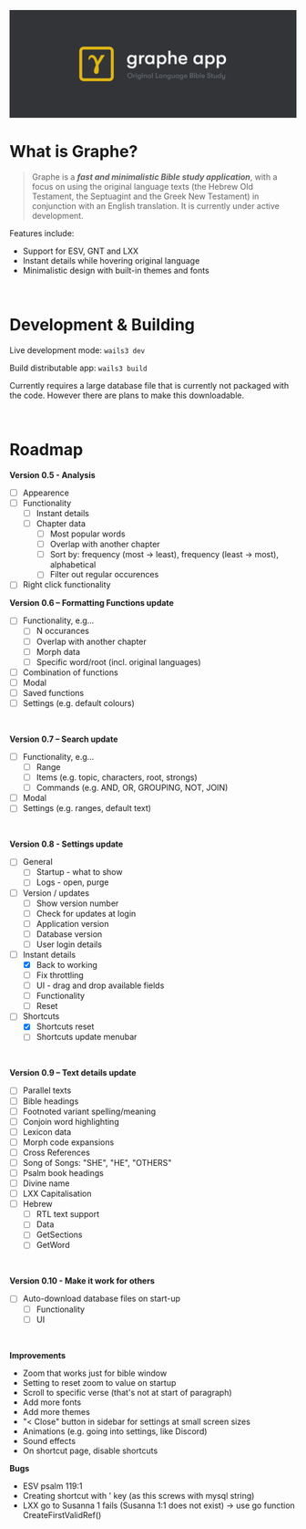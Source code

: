 ![Graphe](https://raw.githubusercontent.com/gabbersonger/graphe-app/main/build/banner.png)
<br />

# What is Graphe?

> Graphe is a **_fast and minimalistic Bible study application_**, with a focus on using the original language texts (the Hebrew Old Testament, the Septuagint and the Greek New Testament) in conjunction with an English translation. It is currently under active development.

Features include:

- Support for ESV, GNT and LXX
- Instant details while hovering original language
- Minimalistic design with built-in themes and fonts

<br/>

# Development & Building

Live development mode: `wails3 dev`

Build distributable app: `wails3 build`

Currently requires a large database file that is currently not packaged with the code. However there are plans to make this downloadable.

<br/>

# Roadmap

**Version 0.5 - Analysis**
- [ ] Appearence
- [ ] Functionality
  - [ ] Instant details
  - [ ] Chapter data
    - [ ] Most popular words
    - [ ] Overlap with another chapter
    - [ ] Sort by: frequency (most -> least), frequency (least -> most), alphabetical
    - [ ] Filter out regular occurences
- [ ] Right click functionality

**Version 0.6 – Formatting Functions update**

- [ ] Functionality, e.g...
  - [ ] N occurances
  - [ ] Overlap with another chapter
  - [ ] Morph data
  - [ ] Specific word/root (incl. original languages)
- [ ] Combination of functions
- [ ] Modal
- [ ] Saved functions
- [ ] Settings (e.g. default colours)

<br/>

**Version 0.7 – Search update**

- [ ] Functionality, e.g...
  - [ ] Range
  - [ ] Items (e.g. topic, characters, root, strongs)
  - [ ] Commands (e.g. AND, OR, GROUPING, NOT, JOIN)
- [ ] Modal
- [ ] Settings (e.g. ranges, default text)

<br/>

**Version 0.8 - Settings update**
- [ ] General
  - [ ] Startup - what to show
  - [ ] Logs - open, purge
- [ ] Version / updates
  - [ ] Show version number
  - [ ] Check for updates at login
  - [ ] Application version
  - [ ] Database version
  - [ ] User login details
- [ ] Instant details
  - [x] Back to working
  - [ ] Fix throttling
  - [ ] UI - drag and drop available fields
  - [ ] Functionality
  - [ ] Reset
- [ ] Shortcuts
  - [x] Shortcuts reset
  - [ ] Shortcuts update menubar

<br/>

**Version 0.9 – Text details update**

- [ ] Parallel texts
- [ ] Bible headings
- [ ] Footnoted variant spelling/meaning
- [ ] Conjoin word highlighting
- [ ] Lexicon data
- [ ] Morph code expansions
- [ ] Cross References
- [ ] Song of Songs: "SHE", "HE", "OTHERS"
- [ ] Psalm book headings
- [ ] Divine name
- [ ] LXX Capitalisation
- [ ] Hebrew
  - [ ] RTL text support
  - [ ] Data
  - [ ] GetSections
  - [ ] GetWord
<br/>

**Version 0.10 - Make it work for others**

- [ ] Auto-download database files on start-up
  - [ ] Functionality
  - [ ] UI

<br/>

**Improvements**

- Zoom that works just for bible window
- Setting to reset zoom to value on startup
- Scroll to specific verse (that's not at start of paragraph)
- Add more fonts
- Add more themes
- "< Close" button in sidebar for settings at small screen sizes
- Animations (e.g. going into settings, like Discord)
- Sound effects
- On shortcut page, disable shortcuts

**Bugs**

- ESV psalm 119:1
- Creating shortcut with ' key (as this screws with mysql string)
- LXX go to Susanna 1 fails (Susanna 1:1 does not exist) -> use go function CreateFirstValidRef()
